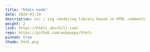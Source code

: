 ```yaml
---
title: "htmlc-node"
date: 2020-01-19
description: ssr / ssg rendering library based in HTML comments
weight: 2
link: https://htmlc.abschill.com/
repo: https://github.com/webpuppy/htmlc
pinned: true
thumb: html.png
---
```

